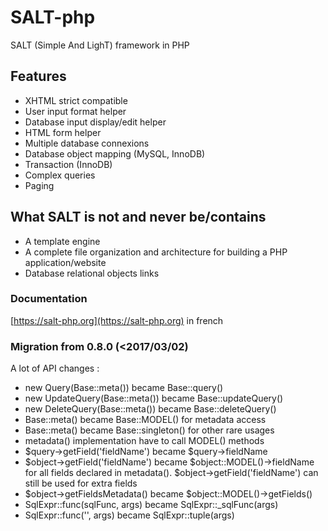 # SALT-php
SALT (Simple And LighT) framework in PHP

## Features
* XHTML strict compatible
* User input format helper
* Database input display/edit helper
* HTML form helper
* Multiple database connexions
* Database object mapping (MySQL, InnoDB)
* Transaction (InnoDB)
* Complex queries
* Paging

## What SALT is not and never be/contains
* A template engine
* A complete file organization and architecture for building a PHP application/website
* Database relational objects links

### Documentation 
[https://salt-php.org](https://salt-php.org) in french


### Migration from 0.8.0 (<2017/03/02)
A lot of API changes : 
- new Query(Base::meta()) became Base::query()
- new UpdateQuery(Base::meta()) became Base::updateQuery()
- new DeleteQuery(Base::meta()) became Base::deleteQuery()
- Base::meta() became Base::MODEL() for metadata access
- Base::meta() became Base::singleton() for other rare usages
- metadata() implementation have to call MODEL() methods
- $query->getField('fieldName') became $query->fieldName
- $object->getField('fieldName') became $object::MODEL()->fieldName for all fields declared in metadata(). $object->getField('fieldName') can still be used for extra fields
- $object->getFieldsMetadata() became $object::MODEL()->getFields()
- SqlExpr::func(sqlFunc, args) became SqlExpr::_sqlFunc(args)
- SqlExpr::func('', args) became SqlExpr::tuple(args)



